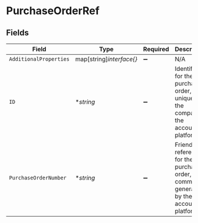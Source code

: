 # PurchaseOrderRef


## Fields

| Field                                                                                     | Type                                                                                      | Required                                                                                  | Description                                                                               |
| ----------------------------------------------------------------------------------------- | ----------------------------------------------------------------------------------------- | ----------------------------------------------------------------------------------------- | ----------------------------------------------------------------------------------------- |
| `AdditionalProperties`                                                                    | map[string]*interface{}*                                                                  | :heavy_minus_sign:                                                                        | N/A                                                                                       |
| `ID`                                                                                      | **string*                                                                                 | :heavy_minus_sign:                                                                        | Identifier for the purchase order, unique for the company in the accounting platform.     |
| `PurchaseOrderNumber`                                                                     | **string*                                                                                 | :heavy_minus_sign:                                                                        | Friendly reference for the purchase order, commonly generated by the accounting platform. |